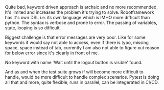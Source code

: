 Quite bad, keyword driven approach is archaic and no more recommended. It's limited and increases the problem it's trying to solve. Robotframework has it's own DSL i.e. its own language which is IMHO more difficult than python. The syntax is verbose and prone to error. The passing of variables, state, looping is so difficult.

Biggest challenge is that error messages are very poor. Like for some keywords if would say not able to access, even if there is typo, missing space, space instead of tab, currently I am also not able to figure out reason for below error since it's clearly in front of me.

No keyword with name 'Wait until the logout button is visible' found.

And as and when the test suite grows if will become more difficult to handle, would be more difficult to handle complex scenarios. Pytest is doing all that and more, quite flexible, runs in parallel, can be integerated in CI/CD.
